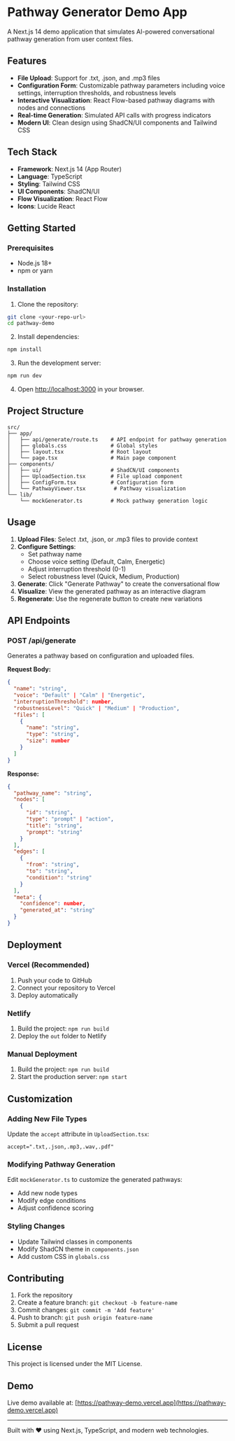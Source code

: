 # Pathway Generator Demo App

A Next.js 14 demo application that simulates AI-powered conversational pathway generation from user context files.

## Features

- **File Upload**: Support for .txt, .json, and .mp3 files
- **Configuration Form**: Customizable pathway parameters including voice settings, interruption thresholds, and robustness levels
- **Interactive Visualization**: React Flow-based pathway diagrams with nodes and connections
- **Real-time Generation**: Simulated API calls with progress indicators
- **Modern UI**: Clean design using ShadCN/UI components and Tailwind CSS

## Tech Stack

- **Framework**: Next.js 14 (App Router)
- **Language**: TypeScript
- **Styling**: Tailwind CSS
- **UI Components**: ShadCN/UI
- **Flow Visualization**: React Flow
- **Icons**: Lucide React

## Getting Started

### Prerequisites

- Node.js 18+ 
- npm or yarn

### Installation

1. Clone the repository:
```bash
git clone <your-repo-url>
cd pathway-demo
```

2. Install dependencies:
```bash
npm install
```

3. Run the development server:
```bash
npm run dev
```

4. Open [http://localhost:3000](http://localhost:3000) in your browser.

## Project Structure

```
src/
├── app/
│   ├── api/generate/route.ts    # API endpoint for pathway generation
│   ├── globals.css              # Global styles
│   ├── layout.tsx               # Root layout
│   └── page.tsx                 # Main page component
├── components/
│   ├── ui/                      # ShadCN/UI components
│   ├── UploadSection.tsx        # File upload component
│   ├── ConfigForm.tsx           # Configuration form
│   └── PathwayViewer.tsx         # Pathway visualization
└── lib/
    └── mockGenerator.ts         # Mock pathway generation logic
```

## Usage

1. **Upload Files**: Select .txt, .json, or .mp3 files to provide context
2. **Configure Settings**: 
   - Set pathway name
   - Choose voice setting (Default, Calm, Energetic)
   - Adjust interruption threshold (0-1)
   - Select robustness level (Quick, Medium, Production)
3. **Generate**: Click "Generate Pathway" to create the conversational flow
4. **Visualize**: View the generated pathway as an interactive diagram
5. **Regenerate**: Use the regenerate button to create new variations

## API Endpoints

### POST /api/generate

Generates a pathway based on configuration and uploaded files.

**Request Body:**
```json
{
  "name": "string",
  "voice": "Default" | "Calm" | "Energetic",
  "interruptionThreshold": number,
  "robustnessLevel": "Quick" | "Medium" | "Production",
  "files": [
    {
      "name": "string",
      "type": "string",
      "size": number
    }
  ]
}
```

**Response:**
```json
{
  "pathway_name": "string",
  "nodes": [
    {
      "id": "string",
      "type": "prompt" | "action",
      "title": "string",
      "prompt": "string"
    }
  ],
  "edges": [
    {
      "from": "string",
      "to": "string",
      "condition": "string"
    }
  ],
  "meta": {
    "confidence": number,
    "generated_at": "string"
  }
}
```

## Deployment

### Vercel (Recommended)

1. Push your code to GitHub
2. Connect your repository to Vercel
3. Deploy automatically

### Netlify

1. Build the project: `npm run build`
2. Deploy the `out` folder to Netlify

### Manual Deployment

1. Build the project: `npm run build`
2. Start the production server: `npm start`

## Customization

### Adding New File Types

Update the `accept` attribute in `UploadSection.tsx`:
```tsx
accept=".txt,.json,.mp3,.wav,.pdf"
```

### Modifying Pathway Generation

Edit `mockGenerator.ts` to customize the generated pathways:
- Add new node types
- Modify edge conditions
- Adjust confidence scoring

### Styling Changes

- Update Tailwind classes in components
- Modify ShadCN theme in `components.json`
- Add custom CSS in `globals.css`

## Contributing

1. Fork the repository
2. Create a feature branch: `git checkout -b feature-name`
3. Commit changes: `git commit -m 'Add feature'`
4. Push to branch: `git push origin feature-name`
5. Submit a pull request

## License

This project is licensed under the MIT License.

## Demo

Live demo available at: [https://pathway-demo.vercel.app](https://pathway-demo.vercel.app)

---

Built with ❤️ using Next.js, TypeScript, and modern web technologies.